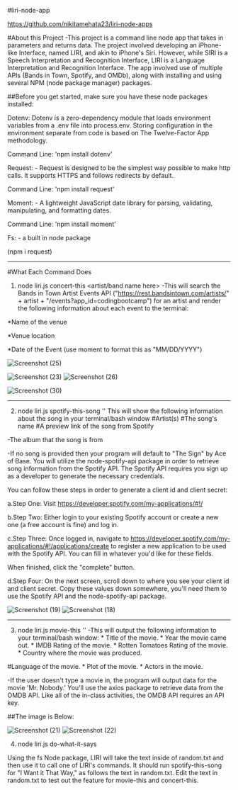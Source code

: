 #liri-node-app

https://github.com/nikitamehata23/liri-node-apps

#About this Project
-This project is a command line node app that takes in parameters and returns data. The project involved developing an iPhone-like Interface, named LIRI, and akin to iPhone's Siri. However, while SIRI is a Speech Interpretation and Recognition Interface, LIRI is a Language Interpretation and Recognition Interface. The app involved use of multiple APIs (Bands in Town, Spotify, and OMDb), along wiith installing and using several NPM (node package manager) packages.

##Before you get started, make sure you have these node packages installed:

Dotenv: Dotenv is a zero-dependency module that loads environment variables from a .env file into process.env. Storing configuration in the environment separate from code is based on The Twelve-Factor App methodology.

Command Line: 'npm install dotenv'

Request: - Request is designed to be the simplest way possible to make http calls. It supports HTTPS and follows redirects by default.

Command Line: 'npm install request'

Moment: - A lightweight JavaScript date library for parsing, validating, manipulating, and formatting dates.

Command Line: 'npm install moment'

Fs: - a built in node package

(npm i request)

*************************************************************************************************************************************
#What Each Command Does
1. node liri.js concert-this <artist/band name here>
-This will search the Bands in Town Artist Events API ("https://rest.bandsintown.com/artists/" + artist + "/events?app_id=codingbootcamp") for an artist and render the following information about each event to the terminal:

*Name of the venue

*Venue location

*Date of the Event (use moment to format this as "MM/DD/YYYY")

![Screenshot (25)](https://user-images.githubusercontent.com/50224446/60144460-0531b180-9788-11e9-90f0-e4e87cb29db8.png)

![Screenshot (23)](https://user-images.githubusercontent.com/50224446/60144464-09f66580-9788-11e9-83d1-dcb6b6025c10.png)
![Screenshot (26)](https://user-images.githubusercontent.com/50224446/60144468-111d7380-9788-11e9-8afe-1f9cdf025f15.png)

![Screenshot (30)](https://user-images.githubusercontent.com/50224446/60144377-bf74e900-9787-11e9-983f-e9702ebe7dd6.png)

***********************************************************************************************************************************
2. node liri.js spotify-this-song ''
This will show the following information about the song in your terminal/bash window
#Artist(s)
#The song's name
#A preview link of the song from Spotify

-The album that the song is from

-If no song is provided then your program will default to "The Sign" by Ace of Base. You will utilize the node-spotify-api package in order to retrieve song information from the Spotify API. The Spotify API requires you sign up as a developer to generate the necessary credentials.

You can follow these steps in order to generate a client id and client secret:

a.Step One: Visit https://developer.spotify.com/my-applications/#!/

b.Step Two: Either login to your existing Spotify account or create a new one (a free account is fine) and log in.

c.Step Three: Once logged in, navigate to https://developer.spotify.com/my-applications/#!/applications/create to register a new application to be used with the Spotify API. You can fill in whatever you'd like for these fields.

 When finished, click the "complete" button.

d.Step Four: On the next screen, scroll down to where you see your client id and client secret. Copy these values down somewhere, you'll need them to use the Spotify API and the node-spotify-api package.

![Screenshot (19)](https://user-images.githubusercontent.com/50224446/60144731-2d6de000-9789-11e9-8d94-3f1883b6ec90.png)
![Screenshot (18)](https://user-images.githubusercontent.com/50224446/60144737-2f37a380-9789-11e9-81ed-5ab0cf1fcb9f.png)

***********************************************************************************************************************************
3. node liri.js movie-this ''
-This will output the following information to your terminal/bash window: * Title of the movie. * Year the movie came out. * IMDB Rating of the movie. * Rotten Tomatoes Rating of the movie. * Country where the movie was produced.

#Language of the movie. * Plot of the movie. * Actors in the movie.

-If the user doesn't type a movie in, the program will output data for the movie 'Mr. Nobody.' You'll use the axios package to retrieve data from the OMDB API. Like all of the in-class activities, the OMDB API requires an API key.

##The image is Below:

![Screenshot (21)](https://user-images.githubusercontent.com/50224446/60143893-08c43900-9786-11e9-882f-cde72aa35517.png)
![Screenshot (22)](https://user-images.githubusercontent.com/50224446/60144203-28a82c80-9787-11e9-970a-628512302057.png)

4. node liri.js do-what-it-says

Using the fs Node package, LIRI will take the text inside of random.txt and then use it to call one of LIRI's commands. It should run spotify-this-song for "I Want it That Way," as follows the text in random.txt. Edit the text in random.txt to test out the feature for movie-this and concert-this.
